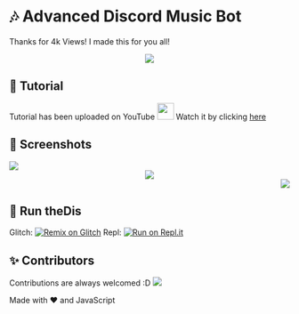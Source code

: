 
# 🎶 Advanced Discord Music Bot
Thanks for 4k Views! I made this for you all!

<div align="center"><img src="./assets/banner.gif"></div>

## 📝 Tutorial
Tutorial has been uploaded on YouTube <img src="https://www.youtube.com/about/static/svgs/icons/brand-resources/YouTube_icon_full-color.svg?cache=f2ec7a5" width="30px"> Watch it by clicking [here](https://youtu.be/DQXuTaYa31I)

## 📸 Screenshots

<div align="left"><img src="https://pika-pika.is-inside.me/zJduq9Gn.png"></div><div align="center"><img src="https://pika-pika.is-inside.me/9ufBoGDH.png"></div><div align="right"><img src="https://pika-pika.is-inside.me/8QkGROJv.png"></div>

## 💨 Run theDis
Glitch: [![Remix on Glitch](https://cdn.glitch.com/2703baf2-b643-4da7-ab91-7ee2a2d00b5b%2Fremix-button.svg)](https://glitch.com/edit/#!/import/github.com/Skyces/Discord-MusicBot)
Repl: [![Run on Repl.it](https://repl.it/badge/github.com/Skyces/Discord-MusicBot)](https://repl.it/github.com/Skyces/Discord-MusicBot)

## ✨ Contributors
Contributions are always welcomed :D
<a href="https://github.com/Skyces/Discord-MusicBot/graphs/contributors">
  <img src="https://contributors-img.web.app/image?repo=SudhanPlayz/Discord-MusicBot" />
</a>

Made with :heart: and JavaScript



